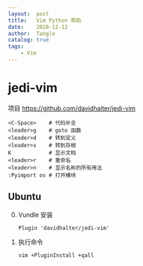 ```yaml
---
layout:  post
title:   Vim Python 帮助
date:    2020-12-12
author:  Tangle
catalog: true
tags:
    - Vim
---
```


# jedi-vim

项目 <https://github.com/davidhalter/jedi-vim>

```
<C-Space>    # 代码补全
<leader>g    # goto 函数
<leader>d    # 转到定义
<leader>s    # 转到存根
K            # 显示文档
<leader>r    # 重命名
<leader>n    # 显示名称的所有用法
:Pyimport os # 打开模块
```

## Ubuntu

0. Vundle 安装
    ```
    Plugin 'davidhalter/jedi-vim'
    ```
0. 执行命令
    ```
    vim +PluginInstall +qall
    ```

